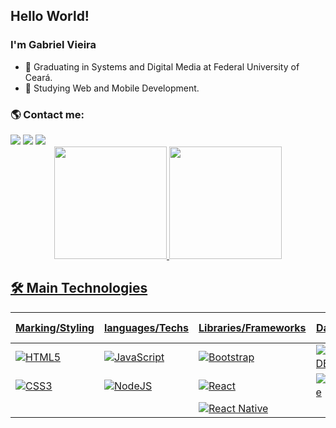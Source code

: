 ## Hello World!
### I'm Gabriel Vieira

- 🔭 Graduating in Systems and Digital Media at Federal University of Ceará.
- 🌱 Studying Web and Mobile Development.

 ### 🌎 Contact me:
<div>
  <a href="https://instagram.com/gabrieelvm" target="_blank"><img src="https://img.shields.io/badge/Instagram-E4405F?style=for-the-badge&logo=instagram&logoColor=white" target="_blank"></a>
  <a href = "mailto:bielvm02@gmail.com"><img src="https://img.shields.io/badge/Gmail-D14836?style=for-the-badge&logo=gmail&logoColor=white" target="_blank"></a>
  <a href="https://www.linkedin.com/in/gabriel-vieira-535b8a20a/" target="_blank"><img src="https://img.shields.io/badge/-LinkedIn-%230077B5?style=for-the-badge&logo=linkedin&logoColor=white" target="_blank"></a> 
</div>

<div align="center">
  <a href="https://github.com/iAmBiel">
  <img height="180em" src="https://github-readme-stats.vercel.app/api?username=iAmBiel&show_icons=true&theme=tokyonight&include_all_commits=true&count_private=true"/>
  <img height="180em" src="https://github-readme-stats.vercel.app/api/top-langs/?username=iAmBiel&layout=compact&langs_count=7&theme=tokyonight"/>
</div>

## 🛠 Main Technologies

| Marking/Styling | languages/Techs | Libraries/Frameworks | Database | Other Tools |
|---|---|---|---|---|
| ![HTML5](https://img.shields.io/badge/html5-%23E34F26.svg?style=for-the-badge&logo=html5&logoColor=white) | ![JavaScript](https://img.shields.io/badge/javascript-%23323330.svg?style=for-the-badge&logo=javascript&logoColor=%23F7DF1E) | ![Bootstrap](https://img.shields.io/badge/Bootstrap-563D7C?style=for-the-badge&logo=bootstrap&logoColor=white) | ![MongoDB](https://img.shields.io/badge/MongoDB-4EA94B?style=for-the-badge&logo=mongodb&logoColor=white) | ![VsCode](https://img.shields.io/badge/Visual_Studio_Code-0078D4?style=for-the-badge&logo=visual%20studio%20code&logoColor=white) |
| ![CSS3](https://img.shields.io/badge/css3-%231572B6.svg?style=for-the-badge&logo=css3&logoColor=white) | ![NodeJS](https://img.shields.io/badge/node.js-6DA55F?style=for-the-badge&logo=node.js&logoColor=white) | ![React](https://img.shields.io/badge/react-%2320232a.svg?style=for-the-badge&logo=react&logoColor=%2361DAFB) | ![firebase](https://img.shields.io/badge/Firebase-000000?style=for-the-badge&logo=Firebase&logoColor=white) | ![Figma](https://img.shields.io/badge/Figma-F24E1E?style=for-the-badge&logo=figma&logoColor=white) |
|  |  | ![React Native](https://img.shields.io/badge/react_native-%2320232a.svg?style=for-the-badge&logo=react&logoColor=%2361DAFB) |  |  |  





